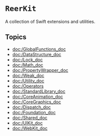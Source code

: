 # ``ReerKit``

A collection of Swift extensions and utilities.

## Topics

- <doc:/GlobalFunctions_doc>
- <doc:/DataStructure_doc>
- <doc:/Lock_doc>
- <doc:/Math_doc>
- <doc:/PropertyWrapper_doc>
- <doc:/Weak_doc>
- <doc:/Utility_doc>
- <doc:/Operators>
- <doc:/StandardLibrary_doc>
- <doc:/CoreAnimation_doc>
- <doc:/CoreGraphics_doc>
- <doc:/Dispatch_doc>
- <doc:/Foundation_doc>
- <doc:/Shared_doc>
- <doc:/UIKit_doc>
- <doc:/WebKit_doc>

